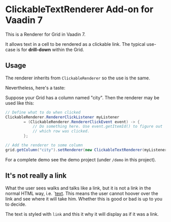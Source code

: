 # ClickableTextRenderer Add-on for Vaadin 7

This is a Renderer for Grid in Vaadin 7.

It allows text in a cell to be rendered as a clickable link. The typical use-case
is for **drill-down** within the Grid.

## Usage

The renderer inherits from `ClickableRenderer` so the use is the same.

Nevertheless, here's a taste:

Suppose your Grid has a column named "city". Then the renderer may be used
like this:

```java
// Define what to do when clicked
ClickableRenderer.RendererClickListener myListener
        = (ClickableRenderer.RendererClickEvent event) -> {
            // Do something here. Use event.getItemId() to figure out
            // which row was clicked.
        };

// Add the renderer to some column
grid.getColumn("city").setRenderer(new ClickableTextRenderer(myListener));
```

For a complete demo see the demo project (under `/demo` in this project).

## It's not really a link

What the user sees walks and talks like a link, but it is not a link
in the normal HTML way, i.e. `<a href="...">text</a>. This means the user
cannot hoover over the link and see where it will take him. Whether this
is good or bad is up to you to decide.

The text is styled with `link` and this it why it will display as if it was
a link.



